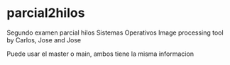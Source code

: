 # parcial2hilos
Segundo examen parcial hilos Sistemas Operativos
Image processing tool by Carlos, Jose and Jose 


Puede usar el master o main, ambos tiene la misma informacion 
